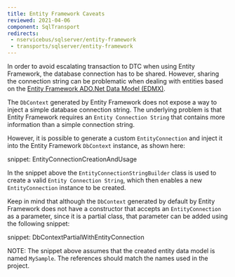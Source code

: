 ```yaml
---
title: Entity Framework Caveats
reviewed: 2021-04-06
component: SqlTransport
redirects:
 - nservicebus/sqlserver/entity-framework
 - transports/sqlserver/entity-framework
---
```



In order to avoid escalating transaction to DTC when using Entity Framework, the database connection has to be shared. However, sharing the connection string can be problematic when dealing with entities based on the [Entity Framework ADO.Net Data Model (EDMX)](https://docs.microsoft.com/en-us/ef/ef6/fundamentals/configuring/connection-strings#databasemodel-first-with-connection-string-in-appconfigwebconfig-file).

The `DbContext` generated by Entity Framework does not expose a way to inject a simple database connection string. The underlying problem is that Entity Framework requires an `Entity Connection String` that contains more information than a simple connection string.

However, it is possible to generate a custom `EntityConnection` and inject it into the Entity Framework `DbContext` instance, as shown here:

snippet: EntityConnectionCreationAndUsage

In the snippet above the `EntityConnectionStringBuilder` class is used to create a valid `Entity Connection String`, which then enables a new `EntityConnection` instance to be created.

Keep in mind that although the `DbContext` generated by default by Entity Framework does not have a constructor that accepts an `EntityConnection` as a parameter, since it is a partial class, that parameter can be added using the following snippet:

snippet: DbContextPartialWithEntityConnection

NOTE: The snippet above assumes that the created entity data model is named `MySample`. The references should match the names used in the project.
